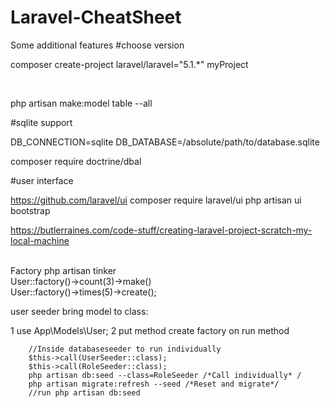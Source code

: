 # Laravel-CheatSheet
Some additional features
#choose version

composer create-project laravel/laravel="5.1.*" myProject


<br>

php artisan make:model table --all

#sqlite support

DB_CONNECTION=sqlite
DB_DATABASE=/absolute/path/to/database.sqlite


composer require doctrine/dbal

#user interface

https://github.com/laravel/ui
composer require laravel/ui
php artisan ui bootstrap



https://butlerraines.com/code-stuff/creating-laravel-project-scratch-my-local-machine

<br>
Factory
php artisan tinker <br>
User::factory()->count(3)->make() <br>
User::factory()->times(5)->create(); <br>

user seeder bring model to class: <br>

 1 use App\Models\User;
 2 put method create factory on run method <br>
 
        //Inside databaseseeder to run individually
        $this->call(UserSeeder::class);
        $this->call(RoleSeeder::class);
        php artisan db:seed --class=RoleSeeder /*Call individually* / 
        php artisan migrate:refresh --seed /*Reset and migrate*/
        //run php artisan db:seed
        

